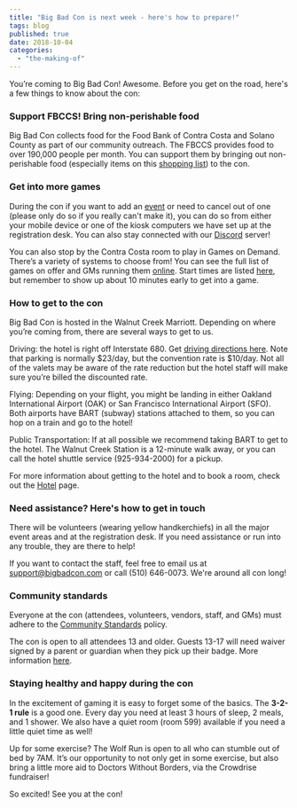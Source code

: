```yaml
---
title: "Big Bad Con is next week - here's how to prepare!"
tags: blog
published: true
date: 2018-10-04
categories: 
  - "the-making-of"
---
```


You’re coming to Big Bad Con! Awesome. Before you get on the road, here's a few things to know about the con:

### Support FBCCS! Bring non-perishable food

Big Bad Con collects food for the Food Bank of Contra Costa and Solano County as part of our community outreach. The FBCCS provides food to over 190,000 people per month. You can support them by bringing out non-perishable food (especially items on this [shopping list](/images/Food-Drive-Shopping-List.pdf)) to the con.

### Get into more games

During the con if you want to add an [event](https://www.bigbadcon.com/events/) or need to cancel out of one (please only do so if you really can't make it), you can do so from either your mobile device or one of the kiosk computers we have set up at the registration desk. You can also stay connected with our [Discord](https://discord.gg/JmpDb2j) server!

You can also stop by the Contra Costa room to play in Games on Demand. There’s a variety of systems to choose from! You can see the full list of games on offer and GMs running them [online](https://www.bigbadcon.com/games-on-demand-2018/). Start times are listed [here](https://www.bigbadcon.com/games-on-demand/), but remember to show up about 10 minutes early to get into a game.

### How to get to the con

Big Bad Con is hosted in the Walnut Creek Marriott. Depending on where you’re coming from, there are several ways to get to us.

Driving: the hotel is right off Interstate 680. Get [driving directions here](https://goo.gl/maps/KNj3fCYs5eK2). Note that parking is normally $23/day, but the convention rate is $10/day. Not all of the valets may be aware of the rate reduction but the hotel staff will make sure you’re billed the discounted rate.

Flying: Depending on your flight, you might be landing in either Oakland International Airport (OAK) or San Francisco International Airport (SFO). Both airports have BART (subway) stations attached to them, so you can hop on a train and go to the hotel!

Public Transportation: If at all possible we recommend taking BART to get to the hotel. The Walnut Creek Station is a 12-minute walk away, or you can call the hotel shuttle service (925-934-2000) for a pickup.

For more information about getting to the hotel and to book a room, check out the [Hotel](https://www.bigbadcon.com/hotel/) page.

### Need assistance? Here's how to get in touch

There will be volunteers (wearing yellow handkerchiefs) in all the major event areas and at the registration desk. If you need assistance or run into any trouble, they are there to help!

If you want to contact the staff, feel free to email us at [support@bigbadcon.com](mailto:support@bigbadcon.com) or call (510) 646-0073. We're around all con long!

### Community standards

Everyone at the con (attendees, volunteers, vendors, staff, and GMs) must adhere to the [Community Standards](https://www.bigbadcon.com/community-standards/) policy.

The con is open to all attendees 13 and older. Guests 13-17 will need waiver signed by a parent or guardian when they pick up their badge. More information [here](https://www.bigbadcon.com/age-policy/).

### Staying healthy and happy during the con

In the excitement of gaming it is easy to forget some of the basics. The **3-2-1 rule** is a good one. Every day you need at least 3 hours of sleep, 2 meals, and 1 shower. We also have a quiet room (room 599) available if you need a little quiet time as well!

Up for some exercise? The Wolf Run is open to all who can stumble out of bed by 7AM. It’s our opportunity to not only get in some exercise, but also bring a little more aid to Doctors Without Borders, via the Crowdrise fundraiser!

So excited! See you at the con!
